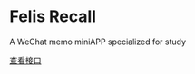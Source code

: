# Felis Recall
A WeChat memo miniAPP specialized for study 

[查看接口](https://htmlpreview.github.io/?https://github.com/LeeYatSan/miniAPP/blob/master/Swagger/Swagger%20UI.html)
